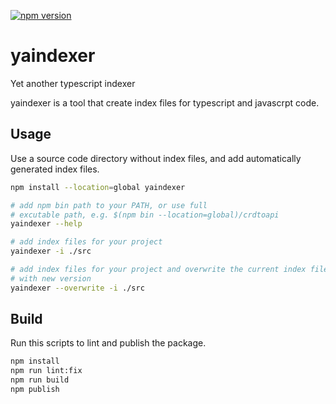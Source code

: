 [![npm version](https://badge.fury.io/js/yaindexer.svg)](https://badge.fury.io/js/yaindexer)

# yaindexer
Yet another typescript indexer

yaindexer is a tool that create index files for typescript and javascrpt code.

## Usage

Use a source code directory without index files, and add automatically generated index files.

``` bash
npm install --location=global yaindexer

# add npm bin path to your PATH, or use full
# excutable path, e.g. $(npm bin --location=global)/crdtoapi
yaindexer --help

# add index files for your project
yaindexer -i ./src

# add index files for your project and overwrite the current index files
# with new version
yaindexer --overwrite -i ./src
```

## Build

Run this scripts to lint and publish the package.

``` bash
npm install
npm run lint:fix
npm run build
npm publish
```